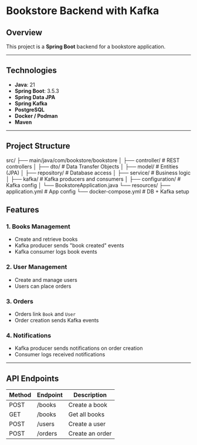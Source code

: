 # Bookstore Backend with Kafka

## Overview
This project is a **Spring Boot** backend for a bookstore application.  

---

## Technologies
- **Java**: 21
- **Spring Boot**: 3.5.3
- **Spring Data JPA**
- **Spring Kafka**
- **PostgreSQL**
- **Docker / Podman**
- **Maven**

---

## Project Structure

src/
├── main/java/com/bookstore/bookstore
│ ├── controller/ # REST controllers
│ ├── dto/ # Data Transfer Objects
│ ├── model/ # Entities (JPA)
│ ├── repository/ # Database access
│ ├── service/ # Business logic
│ ├── kafka/ # Kafka producers and consumers
│ ├── configuration/ # Kafka config
│ └── BookstoreApplication.java
└── resources/
├── application.yml # App config
└── docker-compose.yml # DB + Kafka setup

## Features
### 1. **Books Management**
- Create and retrieve books
- Kafka producer sends "book created" events
- Kafka consumer logs book events

### 2. **User Management**
- Create and manage users
- Users can place orders

### 3. **Orders**
- Orders link `Book` and `User`
- Order creation sends Kafka events

### 4. **Notifications**
- Kafka producer sends notifications on order creation
- Consumer logs received notifications

---

## API Endpoints

| Method | Endpoint | Description     |
| ------ | -------- | --------------- |
| POST   | /books   | Create a book   |
| GET    | /books   | Get all books   |
| POST   | /users   | Create a user   |
| POST   | /orders  | Create an order |
